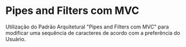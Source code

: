 # Pipes and Filters com MVC

Utilização do Padrão Arquitetural "Pipes and Filters com MVC"  para modificar uma sequência de caracteres de acordo com a preferência do Usuário.
